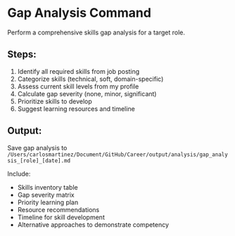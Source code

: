 # Gap Analysis Command

Perform a comprehensive skills gap analysis for a target role.

## Steps:
1. Identify all required skills from job posting
2. Categorize skills (technical, soft, domain-specific)
3. Assess current skill levels from my profile
4. Calculate gap severity (none, minor, significant)
5. Prioritize skills to develop
6. Suggest learning resources and timeline

## Output:
Save gap analysis to `/Users/carlosmartinez/Document/GitHub/Career/output/analysis/gap_analysis_[role]_[date].md`

Include:
- Skills inventory table
- Gap severity matrix
- Priority learning plan
- Resource recommendations
- Timeline for skill development
- Alternative approaches to demonstrate competency